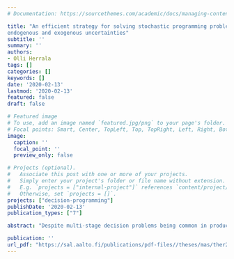 ```yaml
---
# Documentation: https://sourcethemes.com/academic/docs/managing-content/

title: "An efficient strategy for solving stochastic programming problems under
endogenous and exogenous uncertainties"
subtitle: ''
summary: ''
authors:
- Olli Herrala
tags: []
categories: []
keywords: []
date: '2020-02-13'
lastmod: '2020-02-13'
featured: false
draft: false

# Featured image
# To use, add an image named `featured.jpg/png` to your page's folder.
# Focal points: Smart, Center, TopLeft, Top, TopRight, Left, Right, BottomLeft, Bottom, BottomRight.
image:
  caption: ''
  focal_point: ''
  preview_only: false

# Projects (optional).
#   Associate this post with one or more of your projects.
#   Simply enter your project's folder or file name without extension.
#   E.g. `projects = ["internal-project"]` references `content/project/deep-learning/index.md`.
#   Otherwise, set `projects = []`.
projects: ["decision-programming"]
publishDate: '2020-02-13'
publication_types: ["7"]

abstract: "Despite multi-stage decision problems being common in production planning, there is a class of such problems for which a general solution framework does not exist, namely problems with endogenous uncertainty. Methods from decision analysis and stochastic programming can be used, but both require significantly constraining assumptions. In order to overcome the current challenges, Decision Programming combines approaches from these two fields, making it possible to acquire optimal strategies for different decision problems. \n\nDecision Programming is strictly limited to problems in which uncertainty events and decisions are taken from a finite discrete set, reducing its applicability to problems with continuous decision spaces. Discretizing a continuous decision space increases the problem size and can lead to computational intractability. \n\nThis thesis presents a problem decomposition approach extending the Decision Programming framework. The decomposition approach allows for considering continuous decision and uncertainty spaces in problems with a suitable structure. The proposed framework is applied to three different problems, including a large-scale production planning problem from literature. The main example in this thesis is a novel approach on climate change mitigation cost-benefit analysis, where R&D is carried out simultaneously with the emissions abatement decisions. The R&D projects provide information on the climate damage severity and decrease the price of abatement. Problems with similar structure have not been discussed in the literature, and the extended Decision Programming framework is able to solve the problem to optimality."

publication: ''
url_pdf: "https://sal.aalto.fi/publications/pdf-files//theses/mas/ther20_public.pdf"
---
```

